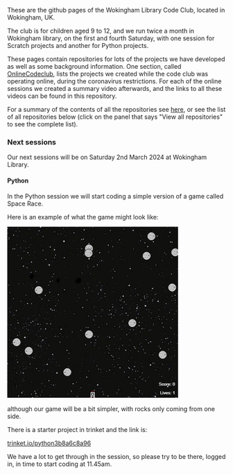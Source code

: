 <!--

**Here are some ideas to get you started:**

🙋‍♀️ A short introduction - what is your organization all about?
🌈 Contribution guidelines - how can the community get involved?
👩‍💻 Useful resources - where can the community find your docs? Is there anything else the community should know?
🍿 Fun facts - what does your team eat for breakfast?
🧙 Remember, you can do mighty things with the power of [Markdown](https://docs.github.com/github/writing-on-github/getting-started-with-writing-and-formatting-on-github/basic-writing-and-formatting-syntax)
-->
These are the github pages of the Wokingham Library Code Club, located in Wokingham, UK.

The club is for children aged 9 to 12, and we run twice a month in Wokingham library, on the first and fourth Saturday, with one session for Scratch projects and another for Python projects.

These pages contain repositories for lots of the projects we have developed as well as some background information. One section, called [OnlineCodeclub](https://github.com/WokLibCodeClub/OnlineCodeclub), lists the projects we created while the code club was operating online, during the coronavirus restrictions. For each of the online sessions we created a summary video afterwards, and the links to all these videos can be found in this repository.

For a summary of the contents of all the repositories see [here](https://github.com/WokLibCodeClub/woklibcodeclub.github.io), or see the list of all repositories below (click on the panel that says "View all repositories" to see the complete list).

### Next sessions

Our next sessions will be on Saturday 2nd March 2024 at Wokingham Library.

#### Python

In the Python session we will start coding a simple version of a game called Space Race.

Here is an example of what the game might look like:

![alt text](https://github.com/WokLibCodeClub/OnlineCodeclub/raw/master/spaceracedemo.gif "Demo of Space Race")

although our game will be a bit simpler, with rocks only coming from one side.

There is a starter project in trinket and the link is:

[trinket.io/python3b8a6c8a96](https://trinket.io/python/3b8a6c8a96)

We have a lot to get through in the session, so please try to be there, logged in, in time to start coding at 11.45am.



